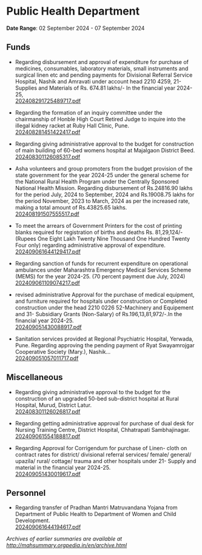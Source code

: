 # Public Health Department

**Date Range**: 02 September 2024 - 07 September 2024


## Funds
- Regarding disbursement and approval of expenditure  for purchase of  medicines, consumables, laboratory materials, small instruments and surgical linen etc  and  pending payments  for Divisional Referral Service Hospital, Nashik and Amravati under account head 2210 4259, 21-Supplies and Materials of Rs. 674.81 lakhs/- In the financial year 2024-25,\
  [202408291725489717.pdf](https://gr.maharashtra.gov.in/Site/Upload/Government%20Resolutions/English/202408291725489717.pdf)

- Regarding the formation of an inquiry committee under the chairmanship of Honble High Court Retired Judge to inquire into the illegal kidney racket at Ruby Hall Clinic, Pune.\
  [202408281451422417.pdf](https://gr.maharashtra.gov.in/Site/Upload/Government%20Resolutions/English/202408281451422417.pdf)

- Regarding giving administrative approval to the budget for construction of main building of 60-bed womens hospital at Majalgaon District Beed.\
  [202408301126085317.pdf](https://gr.maharashtra.gov.in/Site/Upload/Government%20Resolutions/English/202408301126085317.pdf)

- Asha volunteers and group promoters from the budget provision of the state government for the year 2024-25 under the general scheme for the National Rural Health Program under the Centrally Sponsored National Health Mission. Regarding disbursement of Rs.24816.90 lakhs for the period July, 2024 to September, 2024 and Rs.19008.75 lakhs for the period November, 2023 to March, 2024 as per the increased rate, making a total amount of Rs.43825.65 lakhs.\
  [202408191507555517.pdf](https://gr.maharashtra.gov.in/Site/Upload/Government%20Resolutions/English/202408191507555517.pdf)

- To meet the arrears of Government Printers for the cost of printing blanks required for                                            registration of births and deaths Rs. 81,29,124/- (Rupees One Eight Lakh Twenty                                            Nine Thousand One Hundred Twenty Four only) regarding administrative approval of                                            expenditure.\
  [202409061644129417.pdf](https://gr.maharashtra.gov.in/Site/Upload/Government%20Resolutions/English/202409061644129417.pdf)

- Regarding sanction of funds for recurrent expenditure on operational ambulances under Maharashtra Emergency Medical Services Scheme (MEMS) for the year 2024-25. (70 percent payment due July, 2024)\
  [202409061109074217.pdf](https://gr.maharashtra.gov.in/Site/Upload/Government%20Resolutions/English/202409061109074217.pdf)

- revised administrative Approval  for the purchase of medical equipment, and furniture required for hospitals under construction or Completed construction under the head 2210 0226 52-Machinery and Equipement and 31- Subsidiary Grants (Non-Salary)  of Rs.196,13,81,972/-.In the financial year 2024-25.\
  [202409051430088917.pdf](https://gr.maharashtra.gov.in/Site/Upload/Government%20Resolutions/English/202409051430088917.pdf)

- Sanitation services provided at Regional Psychiatric Hospital, Yerwada, Pune. Regarding approving the pending payment of Ryat Swayamrojgar Cooperative Society (Mary.), Nashik...\
  [202409051057011717.pdf](https://gr.maharashtra.gov.in/Site/Upload/Government%20Resolutions/English/202409051057011717.pdf)

## Miscellaneous
- Regarding giving administrative approval to the budget for the construction of an upgraded 50-bed sub-district hospital at Rural Hospital, Murud, District Latur.\
  [202408301126026817.pdf](https://gr.maharashtra.gov.in/Site/Upload/Government%20Resolutions/English/202408301126026817.pdf)

- Regarding getting administrative approval for purchase of dual desk for Nursing Training Centre, District Hospital, Chhatrapati Sambhajinagar.\
  [202409061554188817.pdf](https://gr.maharashtra.gov.in/Site/Upload/Government%20Resolutions/English/202409061554188817.pdf)

- Regarding Approval for  Corrigendum for purchase of Linen- cloth on contract rates for district/ divisional referral services/ female/ general/ upazila/ rural/ cottage/ trauma and other hospitals under 21- Supply and material in  the financial year 2024-25.\
  [202409051430019617.pdf](https://gr.maharashtra.gov.in/Site/Upload/Government%20Resolutions/English/202409051430019617.pdf)

## Personnel
- Regarding transfer of Pradhan Mantri Matruvandana Yojana from Department of                                            Public Health to Department of Women and Child Development.\
  [202409061644194617.pdf](https://gr.maharashtra.gov.in/Site/Upload/Government%20Resolutions/English/202409061644194617.pdf)


*Archives of earlier summaries are available at http://mahsummary.orgpedia.in/en/archive.html*